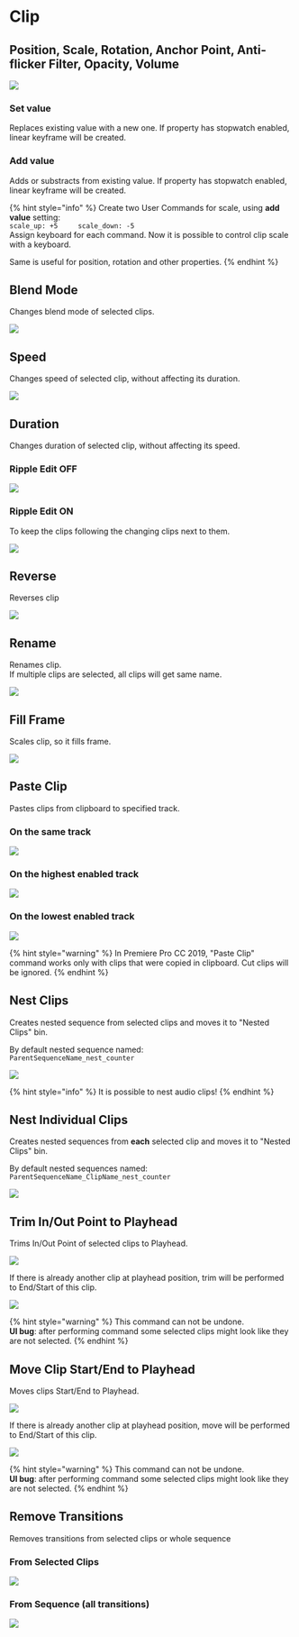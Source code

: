 # Clip

## Position, Scale, Rotation, Anchor Point, Anti-flicker Filter, Opacity, Volume

![](../../../.gitbook/assets/clip_01_psr.jpg)

### Set value

Replaces existing value with a new one. If property has stopwatch enabled, linear keyframe will be created.

### Add value

Adds or substracts from existing value. If property has stopwatch enabled, linear keyframe will be created.

{% hint style="info" %}
Create two User Commands for scale, using **add value** setting:  
`scale_up: +5    
scale_down: -5`  
Assign keyboard for each command. Now it is possible to control clip scale with a keyboard.

Same is useful for position, rotation and other properties.
{% endhint %}

## Blend Mode

Changes blend mode of selected clips.

![](../../../.gitbook/assets/clip_02_blend_mode.jpg)

## Speed

Changes speed of selected clip, without affecting its duration.

![](../../../.gitbook/assets/clip_03_speed.gif)

## Duration

Changes duration of selected clip, without affecting its speed.

### Ripple Edit OFF

![](../../../.gitbook/assets/clip_04_duration_off.gif)

### Ripple Edit ON

To keep the clips following the changing clips next to them.

![](../../../.gitbook/assets/clip_05_duration_on.gif)

## Reverse

Reverses clip

![](../../../.gitbook/assets/clip_06_reverse.gif)

## Rename

Renames clip.  
If multiple clips are selected, all clips will get same name.

![](../../../.gitbook/assets/clip_07_rename.gif)

## Fill Frame

Scales clip, so it fills frame.

![](../../../.gitbook/assets/clip_08_fill_frame.gif)

## Paste Clip

Pastes clips from clipboard to specified track.

### On the same track

![](../../../.gitbook/assets/clip_09_paste_clip_same.gif)

### On the highest enabled track

![](../../../.gitbook/assets/clip_10_paste_clip_high.gif)

### On the lowest enabled track

![](../../../.gitbook/assets/clip_11_paste_clip_low.gif)

{% hint style="warning" %}
In Premiere Pro CC 2019, "Paste Clip" command works only with clips that were copied in clipboard. Cut clips will be ignored.
{% endhint %}

## Nest Clips

Creates nested sequence from selected clips and moves it to "Nested Clips" bin.

By default nested sequence named:  
`ParentSequenceName_nest_counter`

![](../../../.gitbook/assets/clip_12_nest_clips.gif)

{% hint style="info" %}
It is possible to nest audio clips!
{% endhint %}

## Nest Individual Clips

Creates nested sequences from **each** selected clip and moves it to "Nested Clips" bin.

By default nested sequences named:  
`ParentSequenceName_ClipName_nest_counter`

![](../../../.gitbook/assets/clip_13_nest_individual_clips.gif)

## Trim In/Out Point to Playhead

Trims In/Out Point of selected clips to Playhead.

![](../../../.gitbook/assets/clip_14_trim_in.gif)

If there is already another clip at playhead position, trim will be performed to End/Start of this clip.

![](../../../.gitbook/assets/clip_15_trim_out_fill.gif)

{% hint style="warning" %}
This command can not be undone.  
**UI bug**: after performing command some selected clips might look like they are not selected.
{% endhint %}

## Move Clip Start/End to Playhead

Moves clips Start/End to Playhead.

![](../../../.gitbook/assets/clip_16_move_end.gif)

If there is already another clip at playhead position, move will be performed to End/Start of this clip.

![](../../../.gitbook/assets/clip_17_move_start_fill.gif)

{% hint style="warning" %}
This command can not be undone.  
**UI bug**: after performing command some selected clips might look like they are not selected.
{% endhint %}

## Remove Transitions

Removes transitions from selected clips or whole sequence

### From Selected Clips

![](../../../.gitbook/assets/clip_18_remove_trans.gif)

### From Sequence \(all transitions\)

![](../../../.gitbook/assets/clip_19_remove_trans_seq.gif)

